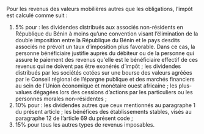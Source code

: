 Pour les revenus des valeurs mobilières autres que les obligations, l’impôt est calculé comme suit :
1) 5% pour :
les dividendes distribués aux associés non-résidents en République du Bénin à moins qu’une convention visant l’élimination de la double imposition entre la République du Bénin et le pays desdits associés ne prévoit un taux d’imposition plus favorable. Dans ce cas, la personne bénéficiaire justifie auprès du débiteur ou de la personne qui assure le paiement des revenus qu'elle est le bénéficiaire effectif de ces revenus qui ne doivent pas être exonérés d’impôt ;
les dividendes distribués par les sociétés cotées sur une bourse des valeurs agréées par le Conseil régional de l’épargne publique et des marchés financiers au sein de l’Union économique et monétaire ouest africaine ;
les plus-values dégagées lors des cessions  d’actions par les particuliers ou les personnes morales non-résidentes ;
2) 10% pour :
les dividendes autres que ceux mentionnés au paragraphe 1 du présent article ;
les bénéfices des établissements stables, visés au paragraphe 12 de l’article 69 du présent code ;
3) 15% pour tous les autres types de revenus imposables.